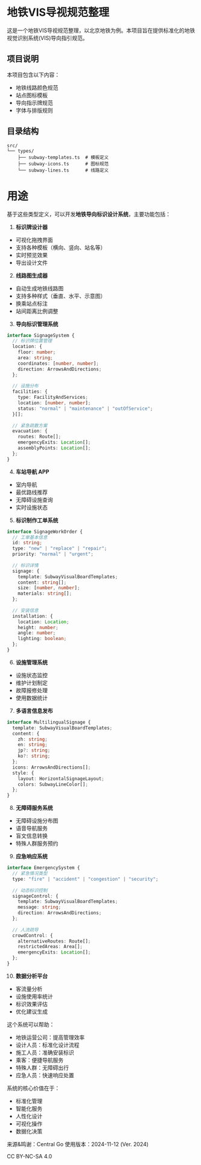 # 地铁VIS导视规范整理

这是一个地铁VIS导视规范整理，以北京地铁为例。本项目旨在提供标准化的地铁视觉识别系统(VIS)导向指引规范。

## 项目说明

本项目包含以下内容：
- 地铁线路颜色规范
- 站点图标模板
- 导向指示牌规范
- 字体与排版规则

## 目录结构
```
src/
└── types/
    ├── subway-templates.ts  # 模板定义
    ├── subway-icons.ts      # 图标规范
    └── subway-lines.ts      # 线路定义
```

# 用途
基于这些类型定义，可以开发**地铁导向标识设计系统**，主要功能包括：

1. **标识牌设计器**
- 可视化拖拽界面
- 支持各种模板（横向、竖向、站名等）
- 实时预览效果
- 导出设计文件

2. **线路图生成器**
- 自动生成地铁线路图
- 支持多种样式（垂直、水平、示意图）
- 换乘站点标注
- 站间距离比例调整

3. **导向标识管理系统**
```typescript
interface SignageSystem {
  // 标识牌位置管理
  location: {
    floor: number;
    area: string;
    coordinates: [number, number];
    direction: ArrowsAndDirections;
  };
  
  // 设施分布
  facilities: {
    type: FacilityAndServices;
    location: [number, number];
    status: "normal" | "maintenance" | "outOfService";
  }[];
  
  // 紧急疏散方案
  evacuation: {
    routes: Route[];
    emergencyExits: Location[];
    assemblyPoints: Location[];
  };
}
```

4. **车站导航 APP**
- 室内导航
- 最优路线推荐
- 无障碍设施查询
- 实时设施状态

5. **标识制作工单系统**
```typescript
interface SignageWorkOrder {
  // 工单基本信息
  id: string;
  type: "new" | "replace" | "repair";
  priority: "normal" | "urgent";
  
  // 标识详情
  signage: {
    template: SubwayVisualBoardTemplates;
    content: string[];
    size: [number, number];
    materials: string[];
  };
  
  // 安装信息
  installation: {
    location: Location;
    height: number;
    angle: number;
    lighting: boolean;
  };
}
```

6. **设施管理系统**
- 设施状态监控
- 维护计划制定
- 故障报修处理
- 使用数据统计

7. **多语言信息发布**
```typescript
interface MultilingualSignage {
  template: SubwayVisualBoardTemplates;
  content: {
    zh: string;
    en: string;
    jp?: string;
    ko?: string;
  };
  icons: ArrowsAndDirections[];
  style: {
    layout: HorizontalSignageLayout;
    colors: SubwayLineColor[];
  };
}
```

8. **无障碍服务系统**
- 无障碍设施分布图
- 语音导航服务
- 盲文信息转换
- 特殊人群服务预约

9. **应急响应系统**
```typescript
interface EmergencySystem {
  // 紧急情况类型
  type: "fire" | "accident" | "congestion" | "security";
  
  // 动态标识控制
  signageControl: {
    template: SubwayVisualBoardTemplates;
    message: string;
    direction: ArrowsAndDirections;
  };
  
  // 人流疏导
  crowdControl: {
    alternativeRoutes: Route[];
    restrictedAreas: Area[];
    emergencyExits: Location[];
  };
}
```

10. **数据分析平台**
- 客流量分析
- 设施使用率统计
- 标识效果评估
- 优化建议生成

这个系统可以帮助：
- 地铁运营公司：提高管理效率
- 设计人员：标准化设计流程
- 施工人员：准确安装标识
- 乘客：便捷导航服务
- 特殊人群：无障碍出行
- 应急人员：快速响应处置

系统的核心价值在于：
- 标准化管理
- 智能化服务
- 人性化设计
- 可视化操作
- 数据化决策


来源&鸣谢：Central Go
使用版本：2024-11-12 (Ver. 2024)

CC BY-NC-SA 4.0